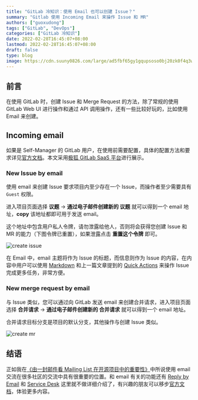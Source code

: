 ```yaml
---
title: "GitLab 冷知识：使用 Email 也可以创建 Issue？"
summary: "Gitlab 使用 Incoming Email 来操作 Issue 和 MR"
authors: ["guoxudong"]
tags: ["GitLab", "DevOps"]
categories: ["GitLab 冷知识"]
date: 2022-02-28T16:45:07+08:00
lastmod: 2022-02-28T16:45:07+08:00
draft: false
type: blog
image: https://cdn.suuny0826.com/large/ad5fbf65gy1gqupsoso0bj20zk0f4q3w.jpg
---
```

## 前言

在使用 GitLab 时，创建 Issue 和 Merge Request 的方法，除了常规的使用 GitLab Web UI 进行操作和通过 API 调用操作，还有一些比较好玩的，比如使用 Email 来创建。

## Incoming email
<!-- markdown-link-check-disable-next-line -->
如果是 Self-Manager 的 GitLab 用户，在使用前需要配置，具体的配置方法和要求详见[官方文档](https://docs.gitlab.com/ee/administration/incoming_email.html#incoming-email)。本文采用[极狐 GitLab SaaS 平台](https://jihulab.com/)进行展示。

### New Issue by email

使用 email 来创建 Issue 要求项目内至少存在一个 Issue，而操作者至少需要具有 `Guest` 权限。

进入项目页面选择 **议题** -> **通过电子邮件创建新的 议题** 就可以得到一个 email 地址，**copy** 该地址都即可用于发送 email。

这个地址中包含用户私人令牌，请勿泄露给他人，否则将会获得您创建 Issue 和 MR 的能力（下图令牌已重置），如果泄露点击 **重置这个令牌** 即可。

![create issue](https://cdn.suuny0826.com/large/ad5fbf65gy1gztcdrisgij219y0js44m.jpg)

在 Email 中，email 主题将作为 Issue 的标题，而信息则作为 Issue 的内容，在内容中用户可以使用 [Markdown](https://jihulab.com/help/user/markdown) 和上一篇文章提到的 [Quick Actions](../gitlab-quick-actions/) 来操作 Issue 完成更多任务，非常方便。

### New merge request by email

与 Issue 类似，您可以通过向 GitLab 发送 email 来创建合并请求，进入项目页面选择 **合并请求** -> **通过电子邮件创建新的 合并请求** 就可以得到一个 email 地址。

合并请求目标分支是项目的默认分支，其他操作与创建 Issue 类似。

![create mr](https://cdn.suuny0826.com/large/ad5fbf65gy1gztcxhid3kj21a60jgwks.jpg)

## 结语

正如我在[《由一封邮件看 Mailing List 在开源项目中的重要性》](https://guoxudong.io/post/kubernetes-client-python/)中所说使用 email 交流在很多社区的交流中具有很重要的位置。和 email 有关的功能还有 [Reply by Email](https://docs.gitlab.com/ee/administration/reply_by_email.html) 和 [Service Desk](https://docs.gitlab.com/ee/user/project/service_desk.html) 这里就不做详细介绍了，有兴趣的朋友可以移步[官方文档](https://docs.gitlab.com/ee/administration/incoming_email.html)，体验更多内容。